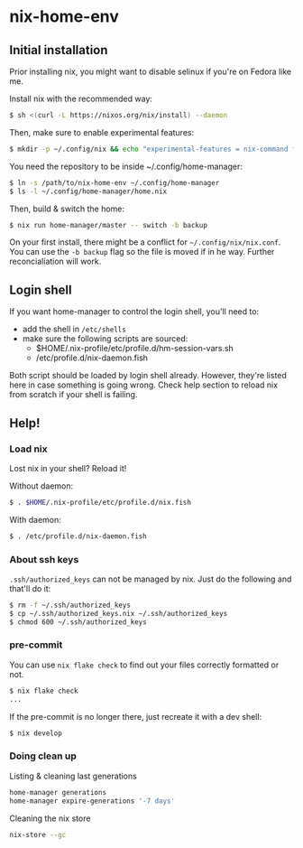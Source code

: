 # nix-home-env

## Initial installation

Prior installing nix, you might want to disable selinux if you're on Fedora like me.

Install nix with the recommended way:

```sh
$ sh <(curl -L https://nixos.org/nix/install) --daemon
```

Then, make sure to enable experimental features:

```sh
$ mkdir -p ~/.config/nix && echo "experimental-features = nix-command flakes" > ~/.config/nix/nix.conf
```

You need the repository to be inside ~/.config/home-manager:

```sh
$ ln -s /path/to/nix-home-env ~/.config/home-manager
$ ls -l ~/.config/home-manager/home.nix
```

Then, build & switch the home:

```sh
$ nix run home-manager/master -- switch -b backup
```

On your first install, there might be a conflict for `~/.config/nix/nix.conf`. You can use the `-b backup` flag so the file is moved if in he way. Further reconcialiation will work.

## Login shell

If you want home-manager to control the login shell, you'll need to:

* add the shell in `/etc/shells`
* make sure the following scripts are sourced:
  * $HOME/.nix-profile/etc/profile.d/hm-session-vars.sh
  * /etc/profile.d/nix-daemon.fish

Both script should be loaded by login shell already. However, they're listed here in case something is going wrong. Check help section to reload nix from scratch if your shell is failing.

## Help!

### Load nix

Lost nix in your shell? Reload it!

Without daemon:

```sh
$ . $HOME/.nix-profile/etc/profile.d/nix.fish
```

With daemon:

```sh
$ . /etc/profile.d/nix-daemon.fish
```

### About ssh keys

`.ssh/authorized_keys` can not be managed by nix. Just do the following and that'll do it:

```sh
$ rm -f ~/.ssh/authorized_keys
$ cp ~/.ssh/authorized_keys.nix ~/.ssh/authorized_keys
$ chmod 600 ~/.ssh/authorized_keys
```

### pre-commit

You can use `nix flake check` to find out your files correctly formatted or not.

```sh
$ nix flake check
...
```

If the pre-commit is no longer there, just recreate it with a dev shell:

```sh
$ nix develop
```

### Doing clean up

Listing & cleaning last generations

```sh
home-manager generations
home-manager expire-generations '-7 days'
```

Cleaning the nix store

```sh
nix-store --gc
```

